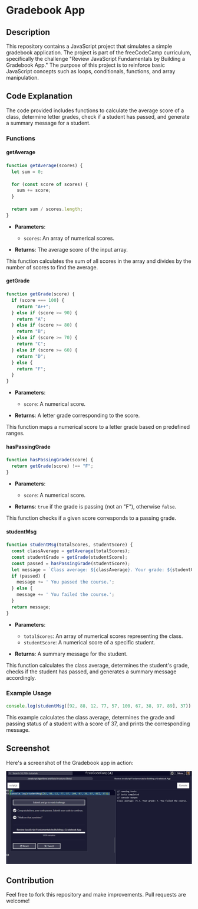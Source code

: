 # Gradebook App

## Description

This repository contains a JavaScript project that simulates a simple gradebook application. The project is part of the freeCodeCamp curriculum, specifically the challenge "Review JavaScript Fundamentals by Building a Gradebook App." The purpose of this project is to reinforce basic JavaScript concepts such as loops, conditionals, functions, and array manipulation.

## Code Explanation

The code provided includes functions to calculate the average score of a class, determine letter grades, check if a student has passed, and generate a summary message for a student.

### Functions

#### getAverage

```javascript
function getAverage(scores) {
  let sum = 0;

  for (const score of scores) {
    sum += score;
  }

  return sum / scores.length;
}
```

- **Parameters**:
  - `scores`: An array of numerical scores.
  
- **Returns**: The average score of the input array.
  
This function calculates the sum of all scores in the array and divides by the number of scores to find the average.

#### getGrade

```javascript
function getGrade(score) {
  if (score === 100) {
    return "A++";
  } else if (score >= 90) {
    return "A";
  } else if (score >= 80) {
    return "B";
  } else if (score >= 70) {
    return "C";
  } else if (score >= 60) {
    return "D";
  } else {
    return "F";
  }
}
```

- **Parameters**:
  - `score`: A numerical score.
  
- **Returns**: A letter grade corresponding to the score.
  
This function maps a numerical score to a letter grade based on predefined ranges.

#### hasPassingGrade

```javascript
function hasPassingGrade(score) {
  return getGrade(score) !== "F";
}
```

- **Parameters**:
  - `score`: A numerical score.
  
- **Returns**: `true` if the grade is passing (not an "F"), otherwise `false`.
  
This function checks if a given score corresponds to a passing grade.

#### studentMsg

```javascript
function studentMsg(totalScores, studentScore) {
  const classAverage = getAverage(totalScores);
  const studentGrade = getGrade(studentScore);
  const passed = hasPassingGrade(studentScore);
  let message = `Class average: ${classAverage}. Your grade: ${studentGrade}.`;
  if (passed) {
    message += ' You passed the course.';
  } else {
    message += ' You failed the course.';
  }
  return message;
}
```

- **Parameters**:
  - `totalScores`: An array of numerical scores representing the class.
  - `studentScore`: A numerical score of a specific student.
  
- **Returns**: A summary message for the student.
  
This function calculates the class average, determines the student's grade, checks if the student has passed, and generates a summary message accordingly.

### Example Usage

```javascript
console.log(studentMsg([92, 88, 12, 77, 57, 100, 67, 38, 97, 89], 37));
```

This example calculates the class average, determines the grade and passing status of a student with a score of 37, and prints the corresponding message.

## Screenshot

Here's a screenshot of the Gradebook app in action:

![Gradebook App Screenshot](gradebook.JPG)

## Contribution

Feel free to fork this repository and make improvements. Pull requests are welcome!


